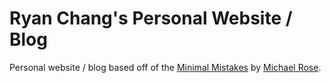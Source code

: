 # Ryan Chang's Personal Website / Blog

Personal website / blog based off of the [Minimal Mistakes](https://mmistakes.github.io/minimal-mistakes/) by [Michael Rose](https://github.com/mmistakes).
